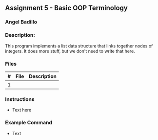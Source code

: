 ## Assignment 5 - Basic OOP Terminology
### Angel Badillo
### Description:

This program implements a list data structure that links together nodes of integers. It does more stuff, but we don't need to write that here.

### Files

|   #   | File     | Description                      |
| :---: | -------- | -------------------------------- |
|   1   |          |                                  |


### Instructions

- Text here

### Example Command

- Text
